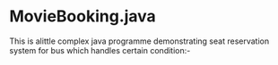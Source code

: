 # MovieBooking.java
This is alittle complex java programme demonstrating seat reservation system for bus which handles certain condition:-
